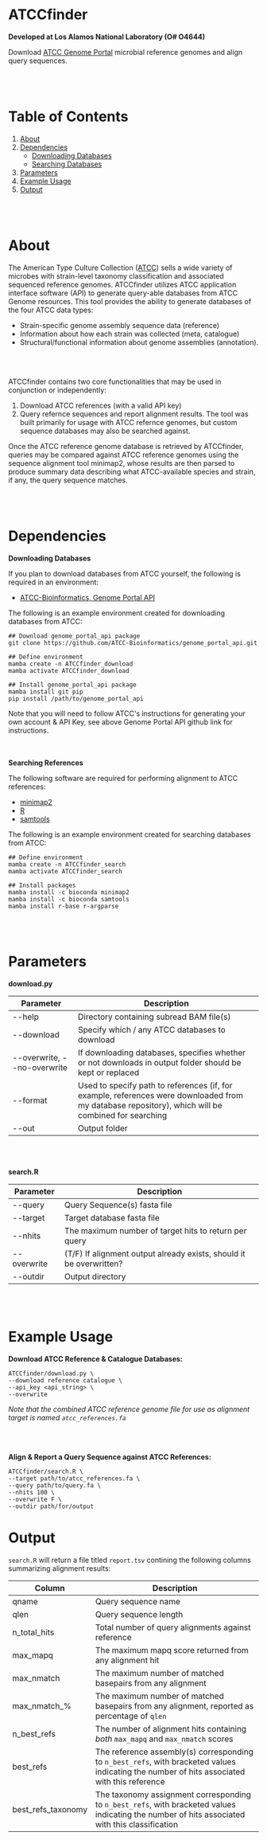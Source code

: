 # ATCCfinder

**Developed at Los Alamos National Laboratory (O# O4644)**

Download [ATCC Genome Portal](https://genomes.atcc.org/) microbial reference genomes and align query sequences.





<br /> <br />

# Table of Contents
1. [About](#About)
2. [Dependencies](#Dependencies)
    - [Downloading Databases](#Downloading)
    - [Searching Databases](#Search)
3. [Parameters](#Params)
4. [Example Usage](#Example)
5. [Output](#Output)





<br /> <br />

# About <a name="About"></a>

The American Type Culture Collection ([ATCC](https://www.atcc.org/)) sells a wide variety of microbes with strain-level taxonomy classification and associated sequenced reference genomes. ATCCfinder utilizes ATCC application interface software (API) to generate query-able databases from ATCC Genome resources. This tool provides the ability to generate databases of the four ATCC data types:
- Strain-specific genome assembly sequence data (reference)
- Information about how each strain was collected (meta, catalogue)
- Structural/functional information about genome assemblies (annotation).

<br /> <br />

ATCCfinder contains two core functionalities that may be used in conjunction or independently:
 1. Download ATCC references (with a valid API key)
 2. Query refernce sequences and report alignment results. The tool was built primarily for usage with ATCC refernce genomes, but custom sequence databases may also be searched against.

Once the ATCC reference genome database is retrieved by ATCCfinder, queries may be compared against ATCC reference genomes using the sequence alignment tool minimap2, whose results are then parsed to produce summary data describing what ATCC-available species and strain, if any, the query sequence matches.





<br /> <br />

# Dependencies <a name="Dependencies"></a>

**Downloading Databases** <a name="Downloading"></a>

If you plan to download databases from ATCC yourself, the following is required in an environment:
- [ATCC-Bioinformatics, Genome Portal API](https://github.com/ATCC-Bioinformatics/genome_portal_api)

The following is an example environment created for downloading databases from ATCC:

```
## Download genome_portal_api package
git clone https://github.com/ATCC-Bioinformatics/genome_portal_api.git

## Define environment
mamba create -n ATCCfinder_download
mamba activate ATCCfinder_download

## Install genome_portal_api package
mamba install git pip
pip install /path/to/genome_portal_api
```

Note that you will need to follow ATCC's instructions for generating your own account & API Key, see above Genome Portal API github link for instructions.



<br /> <br />
**Searching References** <a name="Search"></a>

The following software are required for performing alignment to ATCC references:
- [minimap2](https://github.com/lh3/minimap2)
- [R](https://www.r-project.org/)
- [samtools](https://github.com/samtools/samtools)

The following is an example environment created for searching databases from ATCC:

```
## Define environment
mamba create -n ATCCfinder_search
mamba activate ATCCfinder_search

## Install packages
mamba install -c bioconda minimap2
mamba install -c bioconda samtools
mamba install r-base r-argparse
```





<br /> <br />

# Parameters <a name="Params"></a>

**download.py**

| Parameter | Description |
| --- | --- |
| --help | Directory containing subread BAM file(s) |
| --download | Specify which / any ATCC databases to download |
| --overwrite, --no-overwrite | If downloading databases, specifies whether or not downloads in output folder should be kept or replaced |
| --format | Used to specify path to references (if, for example, references were downloaded from my database repository), which will be combined for searching |
| --out | Output folder |



<br /> <br />

**search.R**

| Parameter | Description |
| --- | --- |
| --query | Query Sequence(s) fasta file |
| --target | Target database fasta file |
| --nhits | The maximum number of target hits to return per query|
| --overwrite | (T/F) If alignment output already exists, should it be overwritten? |
| --outdir | Output directory |





<br /> <br />

# Example Usage <a name="Example"></a>

**Download ATCC Reference & Catalogue Databases:**

```
ATCCfinder/download.py \
--download reference catalogue \
--api_key <api_string> \
--overwrite
```

*Note that the combined ATCC reference genome file for use as alignment target is named `atcc_references.fa`*



<br /> <br />

**Align & Report a Query Sequence against ATCC References:**

```
ATCCfinder/search.R \
--target path/to/atcc_references.fa \
--query path/to/query.fa \
--nhits 100 \
--overwrite F \
--outdir path/for/output
```





# Output <a name="Output"></a>

`search.R` will return a file titled `report.tsv` contining the following columns summarizing alignment results:

| Column | Description |
| --- | --- |
| qname | Query sequence name|
| qlen | Query sequence length|
| n_total_hits | Total number of query alignments against reference |
| max_mapq | The maximum mapq score returned from any alignment hit |
| max_nmatch | The maximum number of matched basepairs from any alignment |
| max_nmatch_% | The maximum number of matched basepairs from any alignment, reported as percentage of `qlen` |
| n_best_refs | The number of alignment hits containing *both* `max_mapq` and `max_nmatch` scores |
| best_refs | The reference assembly(s) corresponding to `n_best_refs`, with bracketed values indicating the number of hits associated with this reference |
| best_refs_taxonomy | The taxonomy assignment corresponding to `n_best_refs`, with bracketed values indicating the number of hits associated with this classification |


